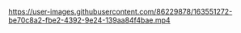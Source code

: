 


https://user-images.githubusercontent.com/86229878/163551272-be70c8a2-fbe2-4392-9e24-139aa84f4bae.mp4

